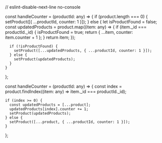 // eslint-disable-next-line no-console

const handleCounter = (productId: any) => {
if (product.length === 0) {
setProduct([{ ...productId, counter: 1 }]);
} else {
let isProductFound = false;
const updatedProducts = product.map((item: any) => {
if (item.\_id === productId.\_id) {
isProductFound = true;
return { ...item, counter: item.counter + 1 };
}
return item;
});

      if (!isProductFound) {
        setProduct([...updatedProducts, { ...productId, counter: 1 }]);
      } else {
        setProduct(updatedProducts);
      }
    }

};

const handleCounter = (productId: any) => {
const index = product.findIndex((item: any) => item.\_id === productId.\_id);

    if (index >= 0) {
      const updatedProducts = [...product];
      updatedProducts[index].counter += 1;
      setProduct(updatedProducts);
    } else {
      setProduct([...product, { ...productId, counter: 1 }]);
    }

};
